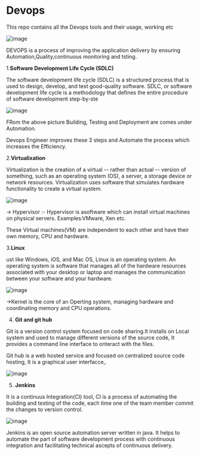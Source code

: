 # Devops
This repo contains all the Devops tools and their usage, working etc

![image](https://github.com/vagdevi-123/Devops/assets/94599331/fcfa5f00-f7ad-4c08-9373-978309e9228c)

DEVOPS is a process of improving the application delivery by ensuring Automation,Quality,continuous monitoring and tsting.

1.**Software Development Life Cycle (SDLC)**

The software development life cycle (SDLC) is a structured process that is used to design, develop, and test good-quality software. SDLC, or software development life cycle is a methodology that defines the entire procedure of software development step-by-ste


![image](https://github.com/vagdevi-123/Devops/assets/94599331/ffab4b8f-7478-4967-95f0-474dce41681a)

FRom the above picture Building, Testing and Deployment are comes under Automation.

Devops Engineer improves these 3 steps and Automate the process which increases the Efficiency.

2.**Virtualixation**

Virtualization is the creation of a virtual -- rather than actual -- version of something, such as an operating system (OS), a server, a storage device or network resources. 
Virtualization uses software that simulates hardware functionality to create a virtual system.

![image](https://github.com/vagdevi-123/Devops/assets/94599331/b1c43bfe-c80b-411d-9090-0c991f0692a2)


-> Hypervisor :-  Hypervisor is asoftware which can install virtual machines on physical servers. Examples:VMware, Xen etc.

  These Virtual machines(VM) are independent to each other and have their own memory, CPU and hardware.

3.**Linux**

ust like Windows, iOS, and Mac OS, Linux is an operating system. An operating system is software that manages all of the hardware resources associated with your desktop or laptop and manages the communication between your software and your hardware.

![image](https://github.com/vagdevi-123/Devops/assets/94599331/7c8b203d-17b7-4b16-93b4-bf600f066010)


->Kernel is the core of an Operting system, managing hardware and coordinating memory and CPU operations.

4. **Git and git hub**

Git is a version control system focused on code sharing.It installs on Local system and used to manage different versions of the source code, It provides a command line interface to onteract with the files.

Git hub is a web hosted service and focused on centralized source code hosting, It is a graphical user interfacce,.

![image](https://github.com/vagdevi-123/Devops/assets/94599331/83dfef5b-6612-47c3-af85-399178d38006)

5. **Jenkins**

It is a continuus Integration(CI) tool, CI is a process of automating the building and testing of the code, each time one of the team member 
commit the changes to version control.

![image](https://github.com/vagdevi-123/Devops/assets/94599331/6e3cef9e-6318-4a4d-ad6f-80a79ba8e289)


Jenkins is an open source automation server written in java. It helps to automate the part of software development process with continuous integration and facilitating technical ascepts of continuous delivery.





  




